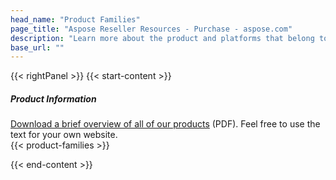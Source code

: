 ```yaml
---
head_name: "Product Families"
page_title: "Aspose Reseller Resources - Purchase - aspose.com"
description: "Learn more about the product and platforms that belong to each product family."
base_url: ""
---
```

{{< rightPanel >}}
{{< start-content >}}
##### **Product Information**  
[Download a brief overview of all of our products](http://www.aspose.com/ResellerResources/reseller_product_overview.pdf) (PDF). Feel free to use the text for your own website.  
{{< product-families >}}

{{< end-content >}}

